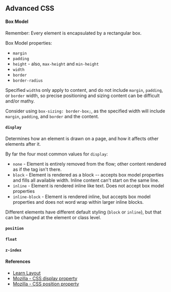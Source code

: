 ## Advanced CSS

#### Box Model

Remember: Every element is encapsulated by a rectangular box.

Box Model properties:

* `margin`
* `padding`
* `height` - also, `max-height` and `min-height`
* `width`
* `border`
* `border-radius`

Specified `width`s only apply to content, and do not include `margin`, `padding`, or `border` width, so precise positioning and sizing content can be difficult and/or mathy.

Consider using `box-sizing: border-box;`, as the specified width will include `margin`, `padding`, and `border` and the content.

#### `display`

Determines how an element is drawn on a page, and how it affects other elements after it.

By far the four most common values for `display`:

* `none` - Element is entirely removed from the flow; other content rendered as if the tag isn't there.
* `block` - Element is rendered as a block -- accepts box model properties and fills all available width. Inline content can't start on the same line.
* `inline` - Element is rendered inline like text. Does not accept box model properties
* `inline-block` - Element is rendered inline, but accepts box model properties and does not word wrap within larger inline blocks.

Different elements have different default styling (`block` or `inline`), but that can be changed at the element or class level.

#### `position`

#### `float`

#### `z-index`

#### References

* [Learn Layout](http://learnlayout.com/)
* [Mozilla - CSS display property](https://developer.mozilla.org/en-US/docs/Web/CSS/display)
* [Mozilla - CSS position property](https://developer.mozilla.org/en-US/docs/Web/CSS/position)